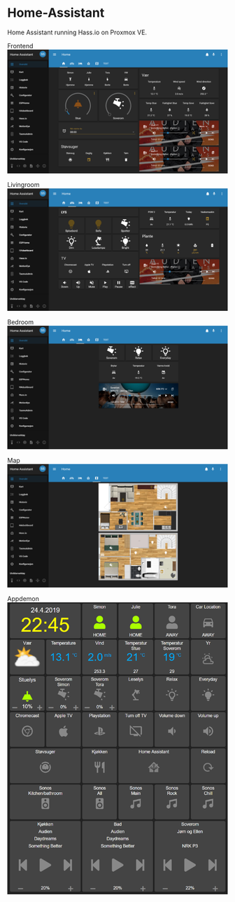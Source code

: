 # Home-Assistant
Home Assistant running Hass.io on Proxmox VE.

Frontend
![alt text](https://github.com/Beachviolence/Home-Assistant/blob/master/Docs/Hjem.PNG?raw=true)

Livingroom
![alt text](https://github.com/Beachviolence/Home-Assistant/blob/master/Docs/stue.PNG?raw=true)

Bedroom
![alt text](https://github.com/Beachviolence/Home-Assistant/blob/master/Docs/soverom.PNG?raw=true)

Map
![alt text](https://github.com/Beachviolence/Home-Assistant/blob/master/Docs/Kart.PNG?raw=true)

Appdemon
![alt text](https://github.com/Beachviolence/Home-Assistant/blob/master/Docs/iPad.PNG?raw=true)